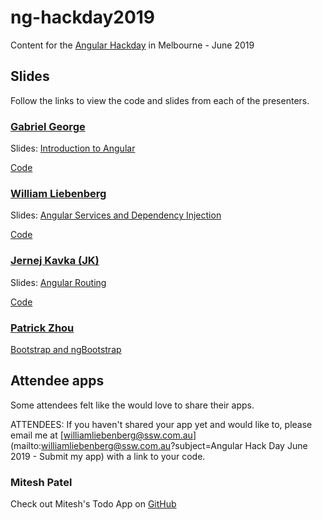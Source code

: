 # ng-hackday2019

Content for the [Angular Hackday](http://angularhackday.com/) in Melbourne - June 2019

## Slides

Follow the links to view the code and slides from each of the presenters.

### [Gabriel George](https://twitter.com/geo_ge)

Slides: [Introduction to Angular](https://speakerdeck.com/gabrielgeorge/angular-hackday-melbourne-2019-introduction-to-angular)

[Code](https://github.com/gabrielgeorge/ng-hackday2019)

### [William Liebenberg](https://twitter.com/William_DotNet)

Slides: [Angular Services and Dependency Injection](https://www.slideshare.net/WilliamLiebenberg/angular-8-services-and-dependency-injection-william-liebenberg)

[Code](https://github.com/william-liebenberg/ng-hackday2019)

### [Jernej Kavka (JK)](https://twitter.com/jernej_kavka)

Slides: [Angular Routing](https://www.slideshare.net/JernejKavka/angular-routing-angular-hack-day-melbourne-2019)

[Code](https://github.com/jernejk/AngularServices-Routing)

### [Patrick Zhou](https://twitter.com/paladinapay)

[Bootstrap and ngBootstrap](https://www.slideshare.net/PatrickZhao12/angular-bootstrapintro)

## Attendee apps

Some attendees felt like the would love to share their apps.

ATTENDEES: If you haven't shared your app yet and would like to, please email me at [williamliebenberg@ssw.com.au](mailto:williamliebenberg@ssw.com.au?subject=Angular Hack Day June 2019 - Submit my app) with a link to your code.

### Mitesh Patel

Check out Mitesh's Todo App on [GitHub](https://github.com/Mitesh1711/angular-hackday-toDo.git)
